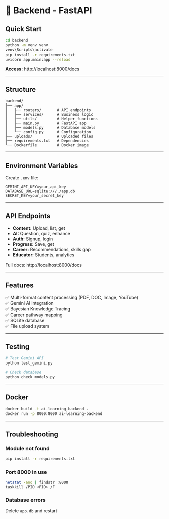 # 🔧 Backend - FastAPI

## Quick Start

```bash
cd backend
python -m venv venv
venv\Scripts\activate
pip install -r requirements.txt
uvicorn app.main:app --reload
```

**Access:** http://localhost:8000/docs

---

## Structure

```
backend/
├── app/
│   ├── routers/       # API endpoints
│   ├── services/      # Business logic
│   ├── utils/         # Helper functions
│   ├── main.py        # FastAPI app
│   ├── models.py      # Database models
│   └── config.py      # Configuration
├── uploads/           # Uploaded files
├── requirements.txt   # Dependencies
└── Dockerfile         # Docker image
```

---

## Environment Variables

Create `.env` file:
```env
GEMINI_API_KEY=your_api_key
DATABASE_URL=sqlite:///./app.db
SECRET_KEY=your_secret_key
```

---

## API Endpoints

- **Content:** Upload, list, get
- **AI:** Question, quiz, enhance
- **Auth:** Signup, login
- **Progress:** Save, get
- **Career:** Recommendations, skills gap
- **Educator:** Students, analytics

Full docs: http://localhost:8000/docs

---

## Features

✅ Multi-format content processing (PDF, DOC, Image, YouTube)  
✅ Gemini AI integration  
✅ Bayesian Knowledge Tracing  
✅ Career pathway mapping  
✅ SQLite database  
✅ File upload system  

---

## Testing

```bash
# Test Gemini API
python test_gemini.py

# Check database
python check_models.py
```

---

## Docker

```bash
docker build -t ai-learning-backend .
docker run -p 8000:8000 ai-learning-backend
```

---

## Troubleshooting

### Module not found
```bash
pip install -r requirements.txt
```

### Port 8000 in use
```bash
netstat -ano | findstr :8000
taskkill /PID <PID> /F
```

### Database errors
Delete `app.db` and restart
